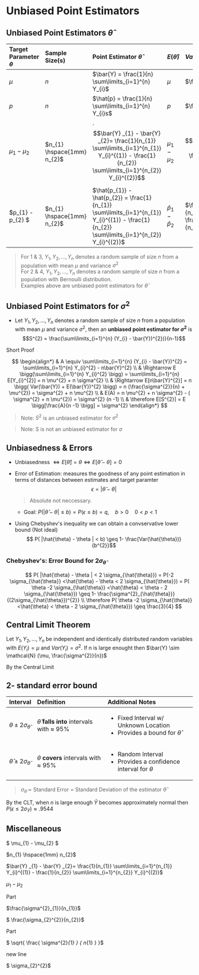 # Unbiased Point Estimators

## Unbiased Point Estimators $\hat{\theta}$

| Target Parameter $\theta$ | Sample Size(s) | Point Estimator $\hat{\theta}$ | $E(\hat{\theta})$ |  $Var(\hat{\theta})$ | Standard Error $\sigma_{\hat{\theta}}$ |
| :--- |  :--- | :--- | :--- | :--- | :--- |
| $\mu$ | $n$ |  $\bar{Y} = \frac{1}{n} \sum\limits_{i=1}^{n} Y_{i}$ | $\mu$ |  $\frac{\sigma^{2}}{n}$ | $\frac{\sigma}{n}$ |
| $p$ | $n$ |  $\hat{p} = \frac{1}{n} \sum\limits_{i=1}^{n} Y_{i}s$ | $p$ |  $\frac{pq}{n}$ | $\sqrt{\frac{pq}{n}}$ |
| $\mu_{1} - \mu_{2}$ | $n_{1} \hspace{1mm} n_{2}$ | . $$\bar{Y} _{1} - \bar{Y} _{2}= \frac{1}{n_{1}} \sum\limits_{i=1}^{n_{1}} Y_{i}^{(1)} - \frac{1}{n_{2}} \sum\limits_{i=1}^{n_{2}} Y_{i}^{(2)}$$ | $\mu_{1} - \mu_{2}$ | $$\frac{\sigma^{2}_{1}}{n_{1}} + \frac{\sigma_{2}^{2}}{n_{2}} $$ | $$\sqrt{ \frac{ \sigma^{2}_{1} } { n_{1} } + \frac{ \sigma_{2}^{2}}{ n_{2} } } $$ |
| $p_{1} - p_{2} $ | $n_{1} \hspace{1mm} n_{2}$ |  $\hat{p_{1}} - \hat{p_{2}} = \frac{1}{n_{1}} \sum\limits_{i=1}^{n_{1}} Y_{i}^{(1)} - \frac{1}{n_{2}} \sum\limits_{i=1}^{n_{2}} Y_{i}^{(2)}$ | $\hat{p} _{1} - \hat{p} _{2}$ |  $\frac{p_{1}q_{1}}{n_{1}} + \frac{p_{2}q_{2}}{n_{2}}$ | $\sqrt{\frac{p_{1}q_{1}}{n_{1}} + \frac{p_{2}q_{2}}{n_{2}}}$ |
    
> For 1 & 3, $Y_{1}, Y_{2}, ..., Y_{n}$ denotes a random sample of size $n$ from a population with mean $\mu$ and variance $\sigma^{2}$ \
> For 2 & 4, $Y_{1}, Y_{2}, ..., Y_{n}$ denotes a random sample of size $n$ from a population with Bernoulli distribution.\
> Examples above are unbiased point estimators for $\hat{\theta}$

## Unbiased Point Estimators for $\sigma^{2}$
* Let $Y_{1}, Y_{2}, ..., Y_{n}$ denotes a random sample of size $n$ from a population with mean $\mu$ and variance $\sigma^{2}$, then an **unbiased point estimator for $\sigma^{2}$** is
$$S^{2} = \frac{\sum\limits_{i=1}^{n} (Y_{i} - \bar{Y})^{2})}{n-1}$$

Short Proof

$$
\begin{align*} 
& A \equiv \sum\limits_{i=1}^{n} (Y_{i} - \bar{Y})^{2} = \sum\limits_{i=1}^{n} Y_{i}^{2} - n\bar{Y}^{2}  \\
& \Rightarrow E \bigg(\sum\limits_{i=1}^{n} Y_{i}^{2} \bigg) = \sum\limits_{i=1}^{n} E[Y_{i}^{2}] =  n \mu^{2} + n \sigma^{2} \\
& \Rightarrow E[n\bar{Y}^{2}] = n \bigg( Var(\bar{Y}) + E(\bar{Y})^{2} \bigg) = n (\frac{\sigma^{2}}{n} + \mu^{2}) = \sigma^{2} + n \mu^{2} \\
& E(A) = n \mu^{2} + n \sigma^{2} - ( \sigma^{2} + n \mu^{2}) = \sigma^{2} (n -1) \\ 
& \therefore E[S^{2}] = E \bigg[\frac{A}{n -1} \bigg] = \sigma^{2}
\end{align*}
$$
> Note: $S^{2}$ is an unbiased estimator for $\sigma^{2}$ 

> Note: S is not an unbiased estimator for $\sigma$

## Unbiasedness & Errors
* Unbiasedness $\Leftrightarrow E[\hat{\theta}] = \theta  \Leftrightarrow E[\hat{\theta} - \theta] = 0$

* Error of Estimation: measures the goodness of any point estimation in terms of distances between estimates and target paramter
    $$ \epsilon = | \hat{\theta} - \theta |$$
    > Absolute not neccessary.

    * Goal: $P(| \hat{\theta} - \theta | \leq b) = P(\epsilon \leq b) = q, \quad b > 0 \quad 0 < p < 1$
* Using Chebyshev's inequality we can obtain a convservative lower bound (Not ideal)
$$ P( |\hat{\theta} - \theta | < b) \geq 1- \frac{Var(\hat{\theta})}{b^{2}}$$
        
### Chebyshev's: Error Bound for $2\sigma_{\hat{\theta}}$
$$ P( |\hat{\theta} - \theta | < 2 \sigma_{\hat{\theta}}) =
   P(-2 \sigma_{\hat{\theta}} <\hat{\theta} - \theta  < 2 \sigma_{\hat{\theta}}) = 
   P( \theta -2 \sigma_{\hat{\theta}} <\hat{\theta}  < \theta - 2 \sigma_{\hat{\theta}})
   \geq 1- \frac{\sigma^{2}_{\hat{\theta}}}{(2\sigma_{\hat{\theta}})^{2}} \\
   \therefore
    P( \theta -2 \sigma_{\hat{\theta}} <\hat{\theta}  < \theta - 2 \sigma_{\hat{\theta}}) \geq \frac{3}{4}
   $$      


## Central Limit Theorem

Let $Y_{1}, Y_{2}, ..., Y_{n}$ be independent and identically distributed random variables with $E(Y_{i}) = \mu$ and $Var(Y_{i}) = \sigma^{2}$. 
If n is large enought then $\bar{Y} \sim \mathcal{N} (\mu, \frac{\sigma^{2}}{n})$

By the Central Limit 
## 2- standard error bound
| Interval     |   Definition  |    Additional Notes   |
| :---  |:---   | :--- |
| $\theta \pm 2 \sigma_{\hat{\theta}}$ |  $\hat{\theta}$ **falls into** intervals with $\approx$ 95%  |  <ul><li>Fixed Interval w/ Unknown Location</li><li>Provides a bound for $\hat{\theta}$ </li></ul> |
| $\hat{\theta} \pm 2 \sigma_{\hat{\theta}}$ |  $\theta$ **covers** intervals with $\approx$ 95%  |  <ul><li> Random Interval </li><li>Provides a confidence interval for $\theta$ </li></ul> |
> $\sigma_{\hat{\theta}}$ = Standard Error = Standard Deviation of the estimator $\hat{\theta}$

By the CLT, when $n$ is large enough $\bar{Y}$ becomes approximately normal then $P(\epsilon \leq 2\sigma_{\bar{Y}}) \approx .9544$



## Miscellaneous

$ \mu_{1} - \mu_{2} $ 

 $n_{1} \hspace{1mm} n_{2}$ 
 
 $\bar{Y} _{1} - \bar{Y} _{2}= \frac{1}{n_{1}} \sum\limits_{i=1}^{n_{1}} Y_{i}^{(1)} - \frac{1}{n_{2}} \sum\limits_{i=1}^{n_{2}} Y_{i}^{(2)}$ 
 
 $\mu_{1} - \mu_{2}$

 Part
 
 $\frac{\sigma^{2}_{1}}{n_{1}}$
 
 $ \frac{\sigma_{2}^{2}}{n_{2}}$
 
 Part
 
 $ \sqrt{ \frac{ \sigma^{2}_{1} } { n_{1} } }$  
 
 new line
 

 $ \sigma_{2}^{2}$
